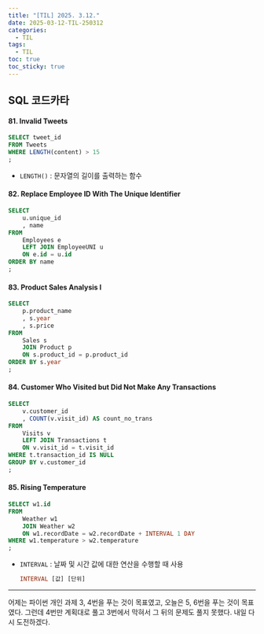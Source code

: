 ```yaml
---
title: "[TIL] 2025. 3.12."
date: 2025-03-12-TIL-250312
categories:
  - TIL
tags:
  - TIL
toc: true
toc_sticky: true
---
```

## SQL 코드카타

#### 81. Invalid Tweets
```sql
SELECT tweet_id
FROM Tweets
WHERE LENGTH(content) > 15
;
```
- ```LENGTH()``` : 문자열의 길이를 출력하는 함수

#### 82. Replace Employee ID With The Unique Identifier
```sql
SELECT
    u.unique_id
    , name
FROM
    Employees e
    LEFT JOIN EmployeeUNI u
    ON e.id = u.id
ORDER BY name
;
```

#### 83. Product Sales Analysis I
```sql
SELECT
    p.product_name
    , s.year
    , s.price
FROM
    Sales s
    JOIN Product p
    ON s.product_id = p.product_id
ORDER BY s.year
;
```

#### 84. Customer Who Visited but Did Not Make Any Transactions
```sql
SELECT
    v.customer_id
    , COUNT(v.visit_id) AS count_no_trans
FROM
    Visits v
    LEFT JOIN Transactions t
    ON v.visit_id = t.visit_id
WHERE t.transaction_id IS NULL
GROUP BY v.customer_id
;
```

#### 85. Rising Temperature
```sql
SELECT w1.id
FROM
	Weather w1
	JOIN Weather w2
	ON w1.recordDate = w2.recordDate + INTERVAL 1 DAY
WHERE w1.temperature > w2.temperature
;
```

- ```INTERVAL``` : 날짜 및 시간 값에 대한 연산을 수행할 때 사용
	```sql 
	INTERVAL [값] [단위]
	```

---

어제는 파이썬 개인 과제 3, 4번을 푸는 것이 목표였고, 오늘은 5, 6번을 푸는 것이 목표였다. 그런데 4번만 계획대로 풀고 3번에서 막혀서 그 뒤의 문제도 풀지 못했다. 내일 다시 도전하겠다. 
